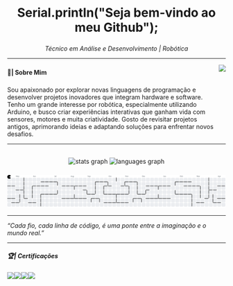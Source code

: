 <h1 align="center">Serial.println("Seja bem-vindo ao meu Github");</h1>

###

<p align="center"><i>Técnico em Análise e Desenvolvimento | Robótica</i></p>

---

<img align="right" height="132" src="https://media4.giphy.com/media/v1.Y2lkPTc5MGI3NjExdnQ1a3pic3FpN2p1cG94em9sZTVtbWVmNTNkMXA4Z3V5Ym1yMGJnbiZlcD12MV9pbnRlcm5hbF9naWZfYnlfaWQmY3Q9Zw/fBq4IBhQkC69ancGiJ/giphy.gif"  />

###

<h4 align="left">🐧| Sobre Mim</h4>

###

<p align="left">Sou apaixonado por explorar novas linguagens de programação e desenvolver projetos inovadores que integram hardware e software. Tenho um grande interesse por robótica, especialmente utilizando Arduino, e busco criar experiências interativas que ganham vida com sensores, motores e muita criatividade. Gosto de revisitar projetos antigos, aprimorando ideias e adaptando soluções para enfrentar novos desafios.</p>

---

<br clear="both">

<div align="center">
  <img src="https://github-readme-stats.vercel.app/api?username=ohthias&hide_title=false&hide_rank=false&show_icons=true&include_all_commits=true&count_private=true&disable_animations=false&theme=dark&locale=en&hide_border=false&order=1" height="150" alt="stats graph"  />
  <img src="https://github-readme-stats.vercel.app/api/top-langs?username=ohthias&locale=en&hide_title=false&layout=compact&card_width=320&langs_count=8&theme=dark&hide_border=false&order=2" height="150" alt="languages graph"  />
</div>

###

<picture>
  <source media="(prefers-color-scheme: dark)" srcset="https://raw.githubusercontent.com/ohthias/ohthias/output/pacman-contribution-graph-dark.svg">
  <source media="(prefers-color-scheme: light)" srcset="https://raw.githubusercontent.com/ohthias/ohthias/output/pacman-contribution-graph.svg">
  <img alt="pacman contribution graph" src="https://raw.githubusercontent.com/ohthias/ohthias/output/pacman-contribution-graph.svg">
</picture>

  
---

<i align="left">“Cada fio, cada linha de código, é uma ponte entre a imaginação e o mundo real.”</i>

---

<h5 align="left">🏆| Certificações</h5>

###

<img align="left" height="100" src="https://images.credly.com/size/680x680/images/9d2bcbe6-519f-4ed0-ad34-aca077421568/MOS_Excel.png"  />

###

<img align="left" height="100" src="https://images.credly.com/size/680x680/images/68c0b94d-f6ac-40b1-a0e0-921439eb092e/image.png"  />

###

<img align="left" height="100" src="https://images.credly.com/size/680x680/images/b93bf373-3da6-4ada-9879-a0c39d6a11f8/image.png"  />

###

<img align="left" height="100" src="https://images.credly.com/images/e090c1e1-dbd4-40f8-bbb3-93cc07884d7f/image.png"  />

###
